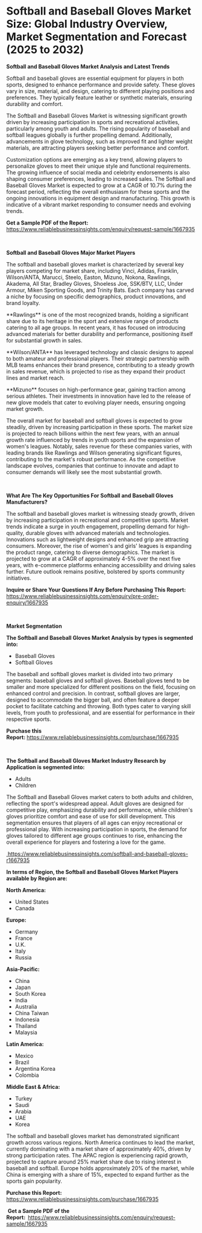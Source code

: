 <p><h1>Softball and Baseball Gloves Market Size: Global Industry Overview, Market Segmentation and Forecast (2025 to 2032)</h1></p><p><strong>Softball and Baseball Gloves Market Analysis and Latest Trends</strong></p>
<p><p>Softball and baseball gloves are essential equipment for players in both sports, designed to enhance performance and provide safety. These gloves vary in size, material, and design, catering to different playing positions and preferences. They typically feature leather or synthetic materials, ensuring durability and comfort.</p><p>The Softball and Baseball Gloves Market is witnessing significant growth driven by increasing participation in sports and recreational activities, particularly among youth and adults. The rising popularity of baseball and softball leagues globally is further propelling demand. Additionally, advancements in glove technology, such as improved fit and lighter weight materials, are attracting players seeking better performance and comfort.</p><p>Customization options are emerging as a key trend, allowing players to personalize gloves to meet their unique style and functional requirements. The growing influence of social media and celebrity endorsements is also shaping consumer preferences, leading to increased sales. The Softball and Baseball Gloves Market is expected to grow at a CAGR of 10.7% during the forecast period, reflecting the overall enthusiasm for these sports and the ongoing innovations in equipment design and manufacturing. This growth is indicative of a vibrant market responding to consumer needs and evolving trends.</p></p>
<p><strong>Get a Sample PDF of the Report:&nbsp;</strong> <a href="https://www.reliablebusinessinsights.com/enquiry/request-sample/1667935?utm_campaign=97&utm_medium=2&utm_source=Github&utm_content=ia&utm_term=17042025&utm_id=softball-and-baseball-gloves">https://www.reliablebusinessinsights.com/enquiry/request-sample/1667935</a></p>
<p>&nbsp;</p>
<p><strong>Softball and Baseball Gloves Major Market Players</strong></p>
<p><p>The softball and baseball gloves market is characterized by several key players competing for market share, including Vinci, Adidas, Franklin, Wilson/ANTA, Marucci, Steelo, Easton, Mizuno, Nokona, Rawlings, Akadema, All Star, Bradley Gloves, Shoeless Joe, SSK/BTV, LLC, Under Armour, Miken Sporting Goods, and Trinity Bats. Each company has carved a niche by focusing on specific demographics, product innovations, and brand loyalty.</p><p>**Rawlings** is one of the most recognized brands, holding a significant share due to its heritage in the sport and extensive range of products catering to all age groups. In recent years, it has focused on introducing advanced materials for better durability and performance, positioning itself for substantial growth in sales.</p><p>**Wilson/ANTA** has leveraged technology and classic designs to appeal to both amateur and professional players. Their strategic partnership with MLB teams enhances their brand presence, contributing to a steady growth in sales revenue, which is projected to rise as they expand their product lines and market reach.</p><p>**Mizuno** focuses on high-performance gear, gaining traction among serious athletes. Their investments in innovation have led to the release of new glove models that cater to evolving player needs, ensuring ongoing market growth.</p><p>The overall market for baseball and softball gloves is expected to grow steadily, driven by increasing participation in these sports. The market size is projected to reach billions within the next few years, with an annual growth rate influenced by trends in youth sports and the expansion of women's leagues. Notably, sales revenue for these companies varies, with leading brands like Rawlings and Wilson generating significant figures, contributing to the market's robust performance. As the competitive landscape evolves, companies that continue to innovate and adapt to consumer demands will likely see the most substantial growth.</p></p>
<p>&nbsp;</p>
<p><strong>What Are The Key Opportunities For Softball and Baseball Gloves Manufacturers?</strong></p>
<p><p>The softball and baseball gloves market is witnessing steady growth, driven by increasing participation in recreational and competitive sports. Market trends indicate a surge in youth engagement, propelling demand for high-quality, durable gloves with advanced materials and technologies. Innovations such as lightweight designs and enhanced grip are attracting consumers. Moreover, the rise of women's and girls' leagues is expanding the product range, catering to diverse demographics. The market is projected to grow at a CAGR of approximately 4-5% over the next five years, with e-commerce platforms enhancing accessibility and driving sales further. Future outlook remains positive, bolstered by sports community initiatives.</p></p>
<p><strong>Inquire or Share Your Questions If Any Before Purchasing This Report:</strong> <a href="https://www.reliablebusinessinsights.com/enquiry/pre-order-enquiry/1667935?utm_campaign=97&utm_medium=2&utm_source=Github&utm_content=ia&utm_term=17042025&utm_id=softball-and-baseball-gloves">https://www.reliablebusinessinsights.com/enquiry/pre-order-enquiry/1667935</a></p>
<p>&nbsp;</p>
<p><strong>Market Segmentation</strong></p>
<p><strong>The Softball and Baseball Gloves Market Analysis by types is segmented into:</strong></p>
<p><ul><li>Baseball Gloves</li><li>Softball Gloves</li></ul></p>
<p><p>The baseball and softball gloves market is divided into two primary segments: baseball gloves and softball gloves. Baseball gloves tend to be smaller and more specialized for different positions on the field, focusing on enhanced control and precision. In contrast, softball gloves are larger, designed to accommodate the bigger ball, and often feature a deeper pocket to facilitate catching and throwing. Both types cater to varying skill levels, from youth to professional, and are essential for performance in their respective sports.</p></p>
<p><strong>Purchase this Report:&nbsp;</strong><a href="https://www.reliablebusinessinsights.com/purchase/1667935?utm_campaign=97&utm_medium=2&utm_source=Github&utm_content=ia&utm_term=17042025&utm_id=softball-and-baseball-gloves">https://www.reliablebusinessinsights.com/purchase/1667935</a></p>
<p>&nbsp;</p>
<p><strong>The Softball and Baseball Gloves Market Industry Research by Application is segmented into:</strong></p>
<p><ul><li>Adults</li><li>Children</li></ul></p>
<p><p>The Softball and Baseball Gloves market caters to both adults and children, reflecting the sport's widespread appeal. Adult gloves are designed for competitive play, emphasizing durability and performance, while children's gloves prioritize comfort and ease of use for skill development. This segmentation ensures that players of all ages can enjoy recreational or professional play. With increasing participation in sports, the demand for gloves tailored to different age groups continues to rise, enhancing the overall experience for players and fostering a love for the game.</p></p>
<p><a href="https://www.reliablebusinessinsights.com/softball-and-baseball-gloves-r1667935?utm_campaign=97&utm_medium=2&utm_source=Github&utm_content=ia&utm_term=17042025&utm_id=softball-and-baseball-gloves">&nbsp;https://www.reliablebusinessinsights.com/softball-and-baseball-gloves-r1667935</a></p>
<p><strong>In terms of Region, the Softball and Baseball Gloves Market Players available by Region are:</strong></p>
<p>
    <p> <strong> North America: </strong>
        <ul>
            <li>United States</li>
            <li>Canada</li>
        </ul>
        </p> 
    <p> <strong> Europe: </strong>
        <ul>
            <li>Germany</li>
            <li>France</li>
            <li>U.K.</li>
            <li>Italy</li>
            <li>Russia</li>
        </ul>
        </p> 
    <p> <strong> Asia-Pacific: </strong>
        <ul>
            <li>China</li>
            <li>Japan</li>
            <li>South Korea</li>
            <li>India</li>
            <li>Australia</li>
            <li>China Taiwan</li>
            <li>Indonesia</li>
            <li>Thailand</li>
            <li>Malaysia</li>
        </ul>
        </p> 
    <p> <strong> Latin America: </strong>
        <ul>
            <li>Mexico</li>
            <li>Brazil</li>
            <li>Argentina Korea</li>
            <li>Colombia</li>
        </ul>
        </p> 
    <p> <strong> Middle East & Africa: </strong>
        <ul>
            <li>Turkey</li>
            <li>Saudi</li>
            <li>Arabia</li>
            <li>UAE</li>
            <li>Korea</li>
        </ul>
    </p>
    </p>
<p><p>The softball and baseball gloves market has demonstrated significant growth across various regions. North America continues to lead the market, currently dominating with a market share of approximately 40%, driven by strong participation rates. The APAC region is experiencing rapid growth, projected to capture around 25% market share due to rising interest in baseball and softball. Europe holds approximately 20% of the market, while China is emerging with a share of 15%, expected to expand further as the sports gain popularity.</p></p>
<p><strong>Purchase this Report: </strong><a href="https://www.reliablebusinessinsights.com/purchase/1667935?utm_campaign=97&utm_medium=2&utm_source=Github&utm_content=ia&utm_term=17042025&utm_id=softball-and-baseball-gloves">https://www.reliablebusinessinsights.com/purchase/1667935</a></p>
<p>&nbsp;<strong>Get a Sample PDF of the Report:&nbsp;&nbsp;</strong><a href="https://www.reliablebusinessinsights.com/enquiry/request-sample/1667935?utm_campaign=97&utm_medium=2&utm_source=Github&utm_content=ia&utm_term=17042025&utm_id=softball-and-baseball-gloves">https://www.reliablebusinessinsights.com/enquiry/request-sample/1667935</a></p>
<p><strong></strong></p>
<p><p></p><p></p><p></p></p>